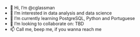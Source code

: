 - 👋 Hi, I’m @cglassman
- 👀 I’m interested in data analysis and data science
- 🌱 I’m currently learning PostgreSQL, Python and Portuguese
- 💞️ I’m looking to collaborate on: TBD
- 📫 Call me, beep me, if you wanna reach me

<!---
cglassman/cglassman is a ✨ special ✨ repository because its `README.md` (this file) appears on your GitHub profile.
You can click the Preview link to take a look at your changes.
--->
